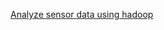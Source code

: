 [Analyze sensor data using hadoop](http://stackoverflow.com/questions/31836668/how-to-send-store-and-analyze-sensor-data-using-hadoop)
